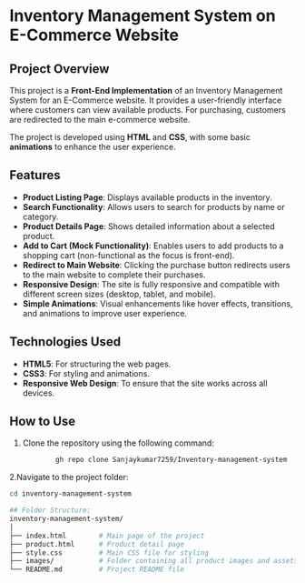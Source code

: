 # Inventory Management System on E-Commerce Website

## Project Overview

This project is a **Front-End Implementation** of an Inventory Management System for an E-Commerce website. It provides a user-friendly interface where customers can view available products. For purchasing, customers are redirected to the main e-commerce website.

The project is developed using **HTML** and **CSS**, with some basic **animations** to enhance the user experience.

## Features

- **Product Listing Page**: Displays available products in the inventory.
- **Search Functionality**: Allows users to search for products by name or category.
- **Product Details Page**: Shows detailed information about a selected product.
- **Add to Cart (Mock Functionality)**: Enables users to add products to a shopping cart (non-functional as the focus is front-end).
- **Redirect to Main Website**: Clicking the purchase button redirects users to the main website to complete their purchases.
- **Responsive Design**: The site is fully responsive and compatible with different screen sizes (desktop, tablet, and mobile).
- **Simple Animations**: Visual enhancements like hover effects, transitions, and animations to improve user experience.

## Technologies Used

- **HTML5**: For structuring the web pages.
- **CSS3**: For styling and animations.
- **Responsive Web Design**: To ensure that the site works across all devices.
  
## How to Use

1. Clone the repository using the following command:
   ```bash
           gh repo clone Sanjaykumar7259/Inventory-management-system
2.Navigate to the project folder:  
   ```bash
  cd inventory-management-system

## Folder Structure:
inventory-management-system/
│
├── index.html        # Main page of the project
├── product.html      # Product detail page
├── style.css         # Main CSS file for styling
├── images/           # Folder containing all product images and assets
└── README.md         # Project README file

   

